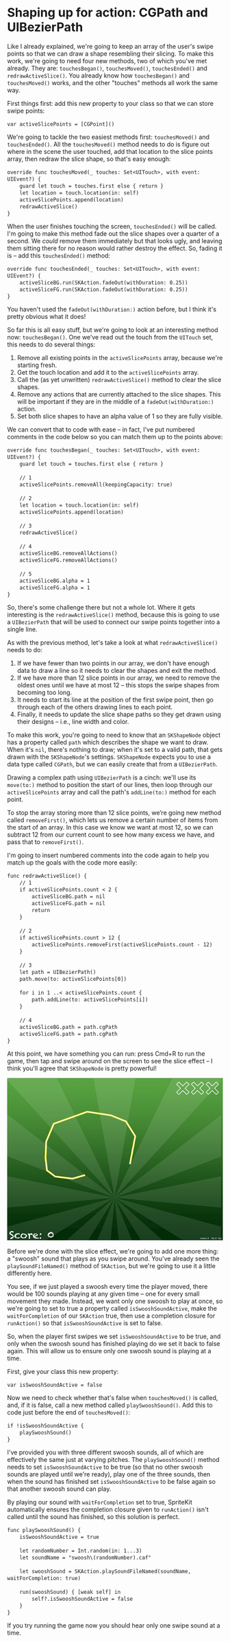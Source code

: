 # Shaping up for action: CGPath and UIBezierPath

<!-- YOUTUBE: ztVwxIpMwiI -->

Like I already explained, we're going to keep an array of the user's swipe points so that we can draw a shape resembling their slicing. To make this work, we're going to need four new methods, two of which you've met already. They are: `touchesBegan()`, `touchesMoved()`, `touchesEnded()` and `redrawActiveSlice()`. You already know how `touchesBegan()` and `touchesMoved()` works, and the other "touches" methods all work the same way.

First things first: add this new property to your class so that we can store swipe points:

    var activeSlicePoints = [CGPoint]()

We're going to tackle the two easiest methods first: `touchesMoved()` and `touchesEnded()`. All the `touchesMoved()` method needs to do is figure out where in the scene the user touched, add that location to the slice points array, then redraw the slice shape, so that's easy enough:

    override func touchesMoved(_ touches: Set<UITouch>, with event: UIEvent?) {
        guard let touch = touches.first else { return }
        let location = touch.location(in: self)
        activeSlicePoints.append(location)
        redrawActiveSlice()
    }

When the user finishes touching the screen, `touchesEnded()` will be called. I'm going to make this method fade out the slice shapes over a quarter of a second. We *could* remove them immediately but that looks ugly, and leaving them sitting there for no reason would rather destroy the effect. So, fading it is – add this `touchesEnded()` method:

    override func touchesEnded(_ touches: Set<UITouch>, with event: UIEvent?) {
        activeSliceBG.run(SKAction.fadeOut(withDuration: 0.25))
        activeSliceFG.run(SKAction.fadeOut(withDuration: 0.25))
    }

You haven't used the `fadeOut(withDuration:)` action before, but I think it's pretty obvious what it does!

So far this is all easy stuff, but we're going to look at an interesting method now: `touchesBegan()`. One we’ve read out the touch from the `UITouch` set, this needs to do several things:

1. Remove all existing points in the `activeSlicePoints` array, because we're starting fresh.
2. Get the touch location and add it to the `activeSlicePoints` array.
3. Call the (as yet unwritten) `redrawActiveSlice()` method to clear the slice shapes.
4. Remove any actions that are currently attached to the slice shapes. This will be important if they are in the middle of a `fadeOut(withDuration:)` action.
5. Set both slice shapes to have an alpha value of 1 so they are fully visible.

We can convert that to code with ease – in fact, I've put numbered comments in the code below so you can match them up to the points above:

    override func touchesBegan(_ touches: Set<UITouch>, with event: UIEvent?) {
        guard let touch = touches.first else { return }

        // 1  
        activeSlicePoints.removeAll(keepingCapacity: true)

        // 2
        let location = touch.location(in: self)
        activeSlicePoints.append(location)

        // 3
        redrawActiveSlice()

        // 4
        activeSliceBG.removeAllActions()
        activeSliceFG.removeAllActions()

        // 5
        activeSliceBG.alpha = 1
        activeSliceFG.alpha = 1
    }

So, there's some challenge there but not a whole lot. Where it gets interesting is the `redrawActiveSlice()` method, because this is going to use a `UIBezierPath` that will be used to connect our swipe points together into a single line.

As with the previous method, let's take a look at what `redrawActiveSlice()` needs to do:

1.  If we have fewer than two points in our array, we don't have enough data to draw a line so it needs to clear the shapes and exit the method.
2.  If we have more than 12 slice points in our array, we need to remove the oldest ones until we have at most 12 – this stops the swipe shapes from becoming too long. 
3.  It needs to start its line at the position of the first swipe point, then go through each of the others drawing lines to each point.
4.  Finally, it needs to update the slice shape paths so they get drawn using their designs – i.e., line width and color.

To make this work, you're going to need to know that an `SKShapeNode` object has a property called `path` which describes the shape we want to draw. When it's `nil`, there's nothing to draw; when it's set to a valid path, that gets drawn with the `SKShapeNode`'s settings. `SKShapeNode` expects you to use a data type called `CGPath`, but we can easily create that from a `UIBezierPath`.

Drawing a complex path using `UIBezierPath` is a cinch: we'll use its `move(to:)` method to position the start of our lines, then loop through our `activeSlicePoints` array and call the path's `addLine(to:)` method for each point.

To stop the array storing more than 12 slice points, we’re going new method called `removeFirst()`, which lets us remove a certain number of items from the start of an array. In this case we know we want at most 12, so we can subtract 12 from our current count to see how many excess we have, and pass that to `removeFirst()`.

I'm going to insert numbered comments into the code again to help you match up the goals with the code more easily:

    func redrawActiveSlice() {
        // 1
        if activeSlicePoints.count < 2 {
            activeSliceBG.path = nil
            activeSliceFG.path = nil
            return
        }

        // 2
        if activeSlicePoints.count > 12 {
            activeSlicePoints.removeFirst(activeSlicePoints.count - 12)
        }

        // 3
        let path = UIBezierPath()
        path.move(to: activeSlicePoints[0])

        for i in 1 ..< activeSlicePoints.count {
            path.addLine(to: activeSlicePoints[i])
        }

        // 4
        activeSliceBG.path = path.cgPath
        activeSliceFG.path = path.cgPath
    }

At this point, we have something you can run: press Cmd+R to run the game, then tap and swipe around on the screen to see the slice effect – I think you'll agree that `SKShapeNode` is pretty powerful!

![As the player swipes, their slices light up the screen in a bright yellow curve.](23-2.png)

Before we're done with the slice effect, we're going to add one more thing: a "swoosh" sound that plays as you swipe around. You've already seen the `playSoundFileNamed()` method of `SKAction`, but we're going to use it a little differently here.

You see, if we just played a swoosh every time the player moved, there would be 100 sounds playing at any given time – one for every small movement they made. Instead, we want only one swoosh to play at once, so we're going to set to true a property called `isSwooshSoundActive`, make the `waitForCompletion` of our `SKAction` true, then use a completion closure for `runAction()` so that `isSwooshSoundActive` is set to false.

So, when the player first swipes we set `isSwooshSoundActive` to be true, and only when the swoosh sound has finished playing do we set it back to false again. This will allow us to ensure only one swoosh sound is playing at a time.

First, give your class this new property:

    var isSwooshSoundActive = false

Now we need to check whether that's false when `touchesMoved()` is called, and, if it is false, call a new method called `playSwooshSound()`. Add this to code just before the end of `touchesMoved()`:

    if !isSwooshSoundActive {
        playSwooshSound()
    }

I've provided you with three different swoosh sounds, all of which are effectively the same just at varying pitches. The `playSwooshSound()` method needs to set `isSwooshSoundActive` to be true (so that no other swoosh sounds are played until we're ready), play one of the three sounds, then when the sound has finished set `isSwooshSoundActive` to be false again so that another swoosh sound can play.

By playing our sound with `waitForCompletion` set to true, SpriteKit automatically ensures the completion closure given to `runAction()` isn't called until the sound has finished, so this solution is perfect.

    func playSwooshSound() {
        isSwooshSoundActive = true

        let randomNumber = Int.random(in: 1...3)
        let soundName = "swoosh\(randomNumber).caf"

        let swooshSound = SKAction.playSoundFileNamed(soundName, waitForCompletion: true)

        run(swooshSound) { [weak self] in
            self?.isSwooshSoundActive = false
        }
    }

If you try running the game now you should hear only one swipe sound at a time.